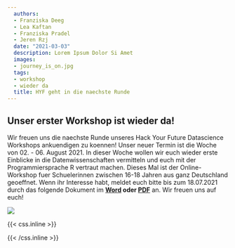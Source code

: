 ```yaml
---
  authors:
  - Franziska Deeg
  - Lea Kaftan
  - Franziska Pradel
  - Jeren Rzj
  date: "2021-03-03"
  description: Lorem Ipsum Dolor Si Amet
  images:
  - journey_is_on.jpg
  tags:
  - workshop
  - wieder da
  title: HYF geht in die naechste Runde
---
```

  
  
  ## Unser erster Workshop ist wieder da!
<!--more-->
Wir freuen uns die naechste Runde unseres Hack Your Future Datascience Workshops ankuendigen zu koennen! Unser neuer Termin ist die Woche von 02. - 06. August 2021. In dieser Woche wollen wir euch wieder erste Einblicke in die Datenwissenschaften vermitteln und euch mit der Programmiersprache R vertraut machen. Dieses Mal ist der Online-Workshop fuer Schuelerinnen zwischen 16-18 Jahren aus ganz Deutschland geoeffnet. Wenn ihr Interesse habt, meldet euch bitte bis zum 18.07.2021 durch das folgende Dokument im **[Word](https://www.dropbox.com/s/91z9nal5l2za1lr/Anmeldeformular.docx?dl=0) oder [PDF](https://www.dropbox.com/s/iw5kjuv6zzt1f4r/Anmeldeformular.pdf?dl=0)** an. Wir freuen uns auf euch!
  

![](/post/ergebnisse_files/journey_is_on.jpg)


{{< css.inline >}}
<style>
.canon { background: white; width: 100%; height: auto;}
</style>
{{< /css.inline >}}

